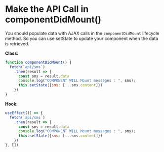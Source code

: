 # Make the API Call in componentDidMount()

You should populate data with AJAX calls in the `componentDidMount` lifecycle method. So you can use setState to update your component when the data is retrieved.

**Class:**

```js
function componentDidMount() {
  fetch(`api/sms`)
    .then(result => {
      const sms = result.data
      console.log("COMPONENT WILL Mount messages : ", sms);
      this.setState({sms: [...sms.content]})
    })
}
```

**Hook:**

```js
useEffect(() => {
  fetch(`api/sms`)
    .then(result => {
      const sms = result.data
      console.log("COMPONENT WILL Mount messages : ", sms);
      this.setState({sms: [...sms.content]})
    })
}, [])
```
